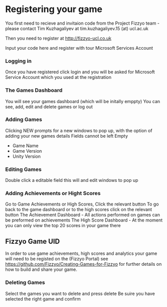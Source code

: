 # Registering your game

You first need to recieve and invitaion code from the Project Fizzyo team - please contact Tim Kuzhagaliyev at tim.kuzhagaliyev.15 (at) ucl.ac.uk

Then you need to register at <http://fizzyo-ucl.co.uk>

Input your code here and register with tour Microsoft Services Account

### Logging in

Once you have registered click login and you will be asked for Microsoft Service Account which you used at the registration

### The Games Dashboard

You will see your games dashboard (which will be initally emppty)
You can see, add, edit and delete games or log out

### Adding Games

Clicking NEW prompts for a new windows to pop up, with the option of adding your new games details
Fields cannot be left Empty
- Game Name
- Game Version
- Unity Version

### Editing Games

Double click a editable field this will and edit windows to pop up

### Adding Achievements or Hight Scores

Go to Game Achievements or High Scores, Click the relevant button
To go back to the game dashboard or to the high scores click on the relevant button
The Achievement Dashboard - All actions performed on games can be preformed on achievements
The High Score Dashboard - At the moment you can only view the top 20 scores in your game there

## Fizzyo Game UID

In order to use game achievements, high scores and analytics your game will need to be registed on the (Fizzyo Portal) see <https://github.com/Fizzyo/Creating-Games-for-Fizzyo> for further details on how to build and share your game.

### Deleting Games

Select the games you want to delete and press delete
Be suire you have selected the right game and confirm